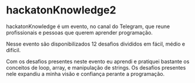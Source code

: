 # hackatonKnowledge2
hackatonKnowledge é um evento, no canal do Telegram, que reune profissionais e pessoas que querem aprender programação.

Nesse evento são disponibilizados 12 desafios divididos em fácil, médio e difícil.

Com os desafios presentes neste evento eu aprendi e pratiquei bastante os conceitos de loop, array, e manipulação de strings.
Os desafios presentes nele expandiu a minha visão e confiança perante a programação. 
